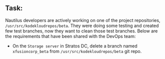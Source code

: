 ## Task:

Nautilus developers are actively working on one of the project repositories, `/usr/src/kodekloudrepos/beta`. They were doing some testing and created few test branches, now they want to clean those test branches. Below are the requirements that have been shared with the DevOps team:

* On the `Storage server` in Stratos DC, delete a branch named `xfusioncorp_beta` from `/usr/src/kodekloudrepos/beta` git repo.